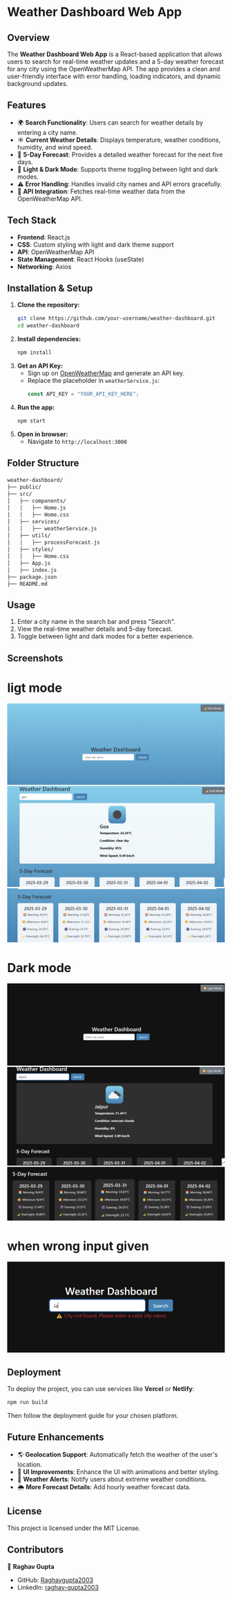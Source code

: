 # Weather Dashboard Web App

## Overview
The **Weather Dashboard Web App** is a React-based application that allows users to search for real-time weather updates and a 5-day weather forecast for any city using the OpenWeatherMap API. The app provides a clean and user-friendly interface with error handling, loading indicators, and dynamic background updates.

## Features
- 🌍 **Search Functionality**: Users can search for weather details by entering a city name.
- ☀️ **Current Weather Details**: Displays temperature, weather conditions, humidity, and wind speed.
- 📅 **5-Day Forecast**: Provides a detailed weather forecast for the next five days.
- 🎨 **Light & Dark Mode**: Supports theme toggling between light and dark modes.
- ⚠️ **Error Handling**: Handles invalid city names and API errors gracefully.
- 📡 **API Integration**: Fetches real-time weather data from the OpenWeatherMap API.

## Tech Stack
- **Frontend**: React.js
- **CSS**: Custom styling with light and dark theme support
- **API**: OpenWeatherMap API
- **State Management**: React Hooks (useState)
- **Networking**: Axios

## Installation & Setup
1. **Clone the repository:**
   ```sh
   git clone https://github.com/your-username/weather-dashboard.git
   cd weather-dashboard
   ```
2. **Install dependencies:**
   ```sh
   npm install
   ```
3. **Get an API Key:**
   - Sign up on [OpenWeatherMap](https://openweathermap.org/) and generate an API key.
   - Replace the placeholder in `weatherService.js`:
     ```js
     const API_KEY = "YOUR_API_KEY_HERE";
     ```
4. **Run the app:**
   ```sh
   npm start
   ```
5. **Open in browser:**
   - Navigate to `http://localhost:3000`

## Folder Structure
```
weather-dashboard/
├── public/
├── src/
│   ├── components/
│   │   ├── Home.js
|   |   ├── Home.css
│   ├── services/
│   │   ├── weatherService.js
│   ├── utils/
│   │   ├── processForecast.js
│   ├── styles/
│   │   ├── Home.css
│   ├── App.js
│   ├── index.js
├── package.json
├── README.md
```

## Usage
1. Enter a city name in the search bar and press "Search".
2. View the real-time weather details and 5-day forecast.
3. Toggle between light and dark modes for a better experience.

## Screenshots
# ligt mode
![alt text](image.png)
![alt text](image-1.png)
![alt text](image-2.png)
# Dark mode
![alt text](image-3.png)
![alt text](image-4.png)
![alt text](image-5.png)
# when wrong input given
![alt text](image-6.png)

## Deployment
To deploy the project, you can use services like **Vercel** or **Netlify**:
```sh
npm run build
```
Then follow the deployment guide for your chosen platform.

## Future Enhancements
- 🌎 **Geolocation Support**: Automatically fetch the weather of the user's location.
- 🎨 **UI Improvements**: Enhance the UI with animations and better styling.
- 🔔 **Weather Alerts**: Notify users about extreme weather conditions.
- 🌦 **More Forecast Details**: Add hourly weather forecast data.

## License
This project is licensed under the MIT License.

## Contributors
👤 **Raghav Gupta**
- GitHub: [Raghavgupta2003](https://github.com/Raghavgupta2003)
- LinkedIn: [raghav-gupta2003](https://www.linkedin.com/in/raghav-gupta2003/)

